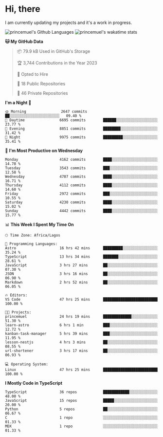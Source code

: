 # Hi, there

<!--
**princemuel/princemuel** is a ✨ _special_ ✨ repository because its `README.md` (this file) appears on your GitHub profile.

Here are some ideas to get you started:

- 🔭 I’m currently working on ...
- 🌱 I’m currently learning ...
- 👯 I’m looking to collaborate on ...
- 🤔 I’m looking for help with ...
- 💬 Ask me about ...
- 📫 How to reach me: ...
- 😄 Pronouns: ...
- ⚡ Fun fact: ...
-->

I am currently updating my projects and it's a work in progress.

![princemuel's Github Languages](https://github-readme-stats.vercel.app/api/top-langs/?username=princemuel&text_color=586069&layout=compact&hide_border=true&title_color=0366d6&count_private=true&include_all_commits=true&theme=tokyonight&show_icons=true)
![princemuel's wakatime stats](https://github-readme-stats.vercel.app/api/wakatime?username=princemuel&text_color=586069&layout=compact&hide_border=true&title_color=0366d6&count_private=true&include_all_commits=true&theme=tokyonight&show_icons=true)

<!--START_SECTION:waka-->
**🐱 My GitHub Data** 

> 📦 79.9 kB Used in GitHub's Storage 
 > 
> 🏆 3,744 Contributions in the Year 2023
 > 
> 💼 Opted to Hire
 > 
> 📜 18 Public Repositories 
 > 
> 🔑 46 Private Repositories 
 > 
**I'm a Night 🦉** 

```text
🌞 Morning                2647 commits        ██░░░░░░░░░░░░░░░░░░░░░░░   09.40 % 
🌆 Daytime                6695 commits        ██████░░░░░░░░░░░░░░░░░░░   23.77 % 
🌃 Evening                8851 commits        ████████░░░░░░░░░░░░░░░░░   31.42 % 
🌙 Night                  9975 commits        █████████░░░░░░░░░░░░░░░░   35.41 % 
```
📅 **I'm Most Productive on Wednesday** 

```text
Monday                   4162 commits        ████░░░░░░░░░░░░░░░░░░░░░   14.78 % 
Tuesday                  3543 commits        ███░░░░░░░░░░░░░░░░░░░░░░   12.58 % 
Wednesday                4707 commits        ████░░░░░░░░░░░░░░░░░░░░░   16.71 % 
Thursday                 4112 commits        ████░░░░░░░░░░░░░░░░░░░░░   14.60 % 
Friday                   2972 commits        ███░░░░░░░░░░░░░░░░░░░░░░   10.55 % 
Saturday                 4230 commits        ████░░░░░░░░░░░░░░░░░░░░░   15.02 % 
Sunday                   4442 commits        ████░░░░░░░░░░░░░░░░░░░░░   15.77 % 
```


📊 **This Week I Spent My Time On** 

```text
🕑︎ Time Zone: Africa/Lagos

💬 Programming Languages: 
Astro                    16 hrs 42 mins      █████████░░░░░░░░░░░░░░░░   35.24 % 
TypeScript               13 hrs 34 mins      ███████░░░░░░░░░░░░░░░░░░   28.61 % 
JavaScript               3 hrs 27 mins       ██░░░░░░░░░░░░░░░░░░░░░░░   07.30 % 
JSON                     3 hrs 16 mins       ██░░░░░░░░░░░░░░░░░░░░░░░   06.90 % 
Markdown                 2 hrs 52 mins       ██░░░░░░░░░░░░░░░░░░░░░░░   06.05 % 

🔥 Editors: 
VS Code                  47 hrs 25 mins      █████████████████████████   100.00 % 

🐱‍💻 Projects: 
princemuel               24 hrs 19 mins      █████████████░░░░░░░░░░░░   51.30 % 
learn-astro              6 hrs 1 min         ███░░░░░░░░░░░░░░░░░░░░░░   12.72 % 
kanban-task-manager      5 hrs 39 mins       ███░░░░░░░░░░░░░░░░░░░░░░   11.95 % 
lesson-nestjs            4 hrs 3 mins        ██░░░░░░░░░░░░░░░░░░░░░░░   08.55 % 
url-shortener            3 hrs 17 mins       ██░░░░░░░░░░░░░░░░░░░░░░░   06.93 % 

💻 Operating System: 
Linux                    47 hrs 25 mins      █████████████████████████   100.00 % 
```

**I Mostly Code in TypeScript** 

```text
TypeScript               36 repos            ████████████░░░░░░░░░░░░░   48.00 % 
JavaScript               15 repos            █████░░░░░░░░░░░░░░░░░░░░   20.00 % 
Python                   5 repos             ██░░░░░░░░░░░░░░░░░░░░░░░   06.67 % 
C                        1 repo              ░░░░░░░░░░░░░░░░░░░░░░░░░   01.33 % 
MDX                      1 repo              ░░░░░░░░░░░░░░░░░░░░░░░░░   01.33 % 
```




<!--END_SECTION:waka-->
